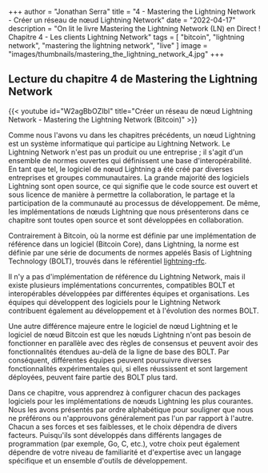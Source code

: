 +++
author = "Jonathan Serra"
title = "4 - Mastering the Lightning Network - Créer un réseau de nœud Lightning Network"
date = "2022-04-17"
description = "On lit le livre Mastering the Lightning Network (LN) en Direct ! Chapitre 4 - Les clients Lightning Network"
tags = [
  "bitcoin", "lightning network", "mastering the lightning network", "live"
]
image = "images/thumbnails/mastering_the_lightning_network_4.jpg"
+++

## Lecture du chapitre 4 de Mastering the Lightning Network

{{< youtube id="W2agBbOZIbI" title="Créer un réseau de nœud Lightning Network - Mastering the Lightning Network (Bitcoin)" >}}

Comme nous l'avons vu dans les chapitres précédents, un nœud Lightning est un système informatique qui participe au Lightning Network. Le Lightning Network n'est pas un produit ou une entreprise ; il s'agit d'un ensemble de normes ouvertes qui définissent une base d'interopérabilité. En tant que tel, le logiciel de nœud Lightning a été créé par diverses entreprises et groupes communautaires. La grande majorité des logiciels Lightning sont open source, ce qui signifie que le code source est ouvert et sous licence de manière à permettre la collaboration, le partage et la participation de la communauté au processus de développement. De même, les implémentations de nœuds Lightning que nous présenterons dans ce chapitre sont toutes open source et sont développées en collaboration.

Contrairement à Bitcoin, où la norme est définie par une implémentation de référence dans un logiciel (Bitcoin Core), dans Lightning, la norme est définie par une série de documents de normes appelés Basis of Lightning Technology (BOLT), trouvés dans le référentiel <a href="https://github.com/lightning/bolts/blob/master/00-introduction.md" target="_blank">lightning-rfc</a>.

Il n'y a pas d'implémentation de référence du Lightning Network, mais il existe plusieurs implémentations concurrentes, compatibles BOLT et interopérables développées par différentes équipes et organisations. Les équipes qui développent des logiciels pour le Lightning Network contribuent également au développement et à l'évolution des normes BOLT.

Une autre différence majeure entre le logiciel de nœud Lightning et le logiciel de nœud Bitcoin est que les nœuds Lightning n'ont pas besoin de fonctionner en parallèle avec des règles de consensus et peuvent avoir des fonctionnalités étendues au-delà de la ligne de base des BOLT. Par conséquent, différentes équipes peuvent poursuivre diverses fonctionnalités expérimentales qui, si elles réussissent et sont largement déployées, peuvent faire partie des BOLT plus tard.

Dans ce chapitre, vous apprendrez à configurer chacun des packages logiciels pour les implémentations de nœuds Lightning les plus courantes. Nous les avons présentés par ordre alphabétique pour souligner que nous ne préférons ou n'approuvons généralement pas l'un par rapport à l'autre. Chacun a ses forces et ses faiblesses, et le choix dépendra de divers facteurs. Puisqu'ils sont développés dans différents langages de programmation (par exemple, Go, C, etc.), votre choix peut également dépendre de votre niveau de familiarité et d'expertise avec un langage spécifique et un ensemble d'outils de développement.